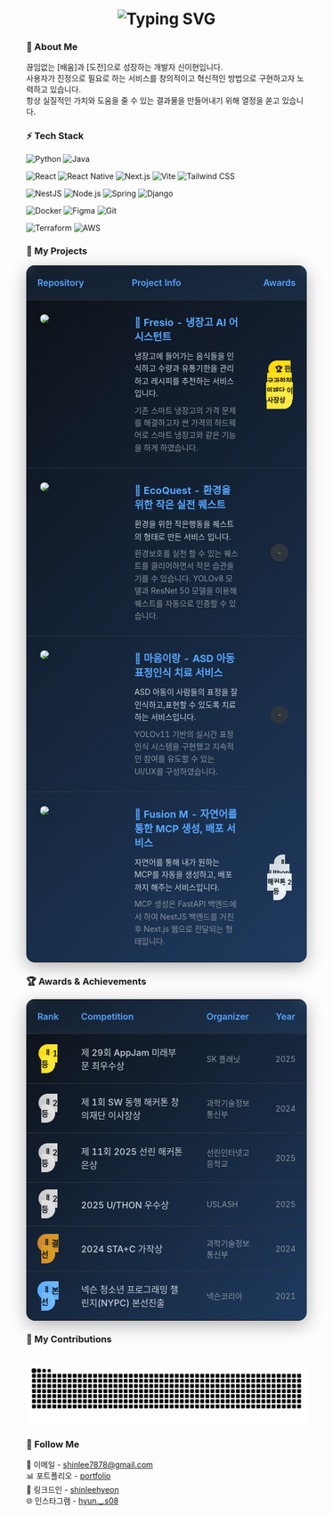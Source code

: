 <h1 align="center">
    <img src="https://readme-typing-svg.herokuapp.com/?font=Fira+Code&pause=1000&size=35&center=true&vCenter=true&duration=4000&width=435&height=70&color=009900&lines=Hi!+👋;I'm+LeeHyeon" alt="Typing SVG" />
</h1>

<h3>💬 About Me</h3>
끊임없는 [배움]과 [도전]으로 성장하는 개발자 신이현입니다.<br>
사용자가 진정으로 필요로 하는 서비스를 창의적이고 혁신적인 방법으로 구현하고자 노력하고 있습니다.<br>
항상 실질적인 가치와 도움을 줄 수 있는 결과물을 만들어내기 위해 열정을 쏟고 있습니다.

<h3>⚡️ Tech Stack</h3>

<!-- Programming Languages -->
![Python](https://img.shields.io/badge/Python-3776AB?style=flat&logo=python&logoColor=white)
![Java](https://img.shields.io/badge/Java-007396?style=flat&logo=java&logoColor=white)

<!-- Frontend -->
![React](https://img.shields.io/badge/React-61DAFB?style=flat&logo=react&logoColor=black)
![React Native](https://img.shields.io/badge/React_Native-61DAFB?style=flat&logo=react&logoColor=black)
![Next.js](https://img.shields.io/badge/Next.js-000000?style=flat&logo=next.js&logoColor=white)
![Vite](https://img.shields.io/badge/Vite-646CFF?style=flat&logo=vite&logoColor=white)
![Tailwind CSS](https://img.shields.io/badge/Tailwind_CSS-38B2AC?style=flat&logo=tailwind-css&logoColor=white)

<!-- Backend -->
![NestJS](https://img.shields.io/badge/NestJS-E0234E?style=flat&logo=nestjs&logoColor=white)
![Node.js](https://img.shields.io/badge/Node.js-339933?style=flat&logo=node.js&logoColor=white)
![Spring](https://img.shields.io/badge/Spring-6DB33F?style=flat&logo=spring&logoColor=white)
![Django](https://img.shields.io/badge/Django-092E20?style=flat&logo=django&logoColor=white)

<!-- Tools & DevOps -->
![Docker](https://img.shields.io/badge/Docker-2496ED?style=flat&logo=docker&logoColor=white)
![Figma](https://img.shields.io/badge/Figma-F24E1E?style=flat&logo=figma&logoColor=white)
![Git](https://img.shields.io/badge/Git-F05032?style=flat&logo=git&logoColor=white)

<!-- Infrastructure -->
![Terraform](https://img.shields.io/badge/Terraform-623CE4?style=flat&logo=terraform&logoColor=white)
![AWS](https://img.shields.io/badge/AWS-232F3E?style=flat&logo=amazon-aws&logoColor=white)

<h3>🧾 My Projects</h3>

<table style="border-collapse: collapse; width: 100%; background: linear-gradient(135deg, #0d1117 0%, #1e3a5f 100%); border-radius: 15px; overflow: hidden; box-shadow: 0 8px 32px rgba(0, 0, 0, 0.3);">
  <thead>
    <tr style="background: rgba(88, 166, 255, 0.1); backdrop-filter: blur(10px);">
      <th style="padding: 20px; color: #58a6ff; font-size: 16px; font-weight: 600; text-align: left; border-bottom: 2px solid #30363d;">Repository</th>
      <th style="padding: 20px; color: #58a6ff; font-size: 16px; font-weight: 600; text-align: left; border-bottom: 2px solid #30363d;">Project Info</th>
      <th style="padding: 20px; color: #58a6ff; font-size: 16px; font-weight: 600; text-align: center; border-bottom: 2px solid #30363d;">Awards</th>
    </tr>
  </thead>
  <tbody>
    <tr style="border-bottom: 1px solid #30363d;">
      <td width="35%" style="padding: 25px; vertical-align: top;">
        <a href="https://github.com/our-enemy-is-samsung/fresio">
          <img src="https://github-readme-stats.vercel.app/api/pin/?username=our-enemy-is-samsung&repo=fresio&theme=github_dark&hide_border=true" style="border-radius: 10px; box-shadow: 0 4px 16px rgba(0, 0, 0, 0.2);" />
        </a>
      </td>
      <td width="50%" style="padding: 25px; vertical-align: top; color: #c9d1d9;">
        <h4 style="color: #58a6ff; margin: 0 0 12px 0; font-size: 18px;">🤖 Fresio - 냉장고 AI 어시스턴트</h4>
        <p style="margin: 0 0 8px 0; line-height: 1.6;">냉장고에 들어가는 음식들을 인식하고 수량과 유통기한을 관리하고 레시피를 추천하는 서비스입니다.</p>
        <p style="margin: 0; line-height: 1.6; color: #8b949e;">기존 스마트 냉장고의 가격 문제를 해결하고자 싼 가격의 하드웨어로 스마트 냉장고와 같은 기능을 하게 하였습니다.</p>
      </td>
      <td width="15%" style="padding: 25px; vertical-align: middle; text-align: center;">
        <span style="background: linear-gradient(45deg, #ffd700, #ffed4e); color: #0d1117; padding: 8px 12px; border-radius: 20px; font-weight: 600; font-size: 12px;">🏆 한국과학창의재단 이사장상</span>
      </td>
    </tr>
    <tr style="border-bottom: 1px solid #30363d;">
      <td width="35%" style="padding: 25px; vertical-align: top;">
        <a href="https://github.com/ecoquest-h5/eq-app">
          <img src="https://github-readme-stats.vercel.app/api/pin/?username=ecoquest-h5&repo=eq-app&theme=github_dark&hide_border=true" style="border-radius: 10px; box-shadow: 0 4px 16px rgba(0, 0, 0, 0.2);" />
        </a>
      </td>
      <td width="50%" style="padding: 25px; vertical-align: top; color: #c9d1d9;">
        <h4 style="color: #58a6ff; margin: 0 0 12px 0; font-size: 18px;">🌱 EcoQuest - 환경을 위한 작은 실전 퀘스트</h4>
        <p style="margin: 0 0 8px 0; line-height: 1.6;">환경을 위한 작은행동을 퀘스트의 형태로 만든 서비스 입니다.</p>
        <p style="margin: 0; line-height: 1.6; color: #8b949e;">환경보호를 실천 할 수 있는 퀘스트를 클리어하면서 작은 습관을 기를 수 있습니다. YOLOv8 모델과 ResNet 50 모델을 이용해 퀘스트를 자동으로 인증할 수 있습니다.</p>
      </td>
      <td width="15%" style="padding: 25px; vertical-align: middle; text-align: center;">
        <span style="background: #30363d; color: #8b949e; padding: 8px 12px; border-radius: 20px; font-weight: 600; font-size: 12px;">-</span>
      </td>
    </tr>
    <tr style="border-bottom: 1px solid #30363d;">
      <td width="35%" style="padding: 25px; vertical-align: top;">
        <a href="https://github.com/maum-irang/irang-app">
          <img src="https://github-readme-stats.vercel.app/api/pin/?username=maum-irang&repo=irang-app&theme=github_dark&hide_border=true" style="border-radius: 10px; box-shadow: 0 4px 16px rgba(0, 0, 0, 0.2);" />
        </a>
      </td>
      <td width="50%" style="padding: 25px; vertical-align: top; color: #c9d1d9;">
        <h4 style="color: #58a6ff; margin: 0 0 12px 0; font-size: 18px;">💙 마음이랑 - ASD 아동 표정인식 치료 서비스</h4>
        <p style="margin: 0 0 8px 0; line-height: 1.6;">ASD 아동이 사람들의 표정을 잘 인식하고,표현할 수 있도록 치료하는 서비스입니다.</p>
        <p style="margin: 0; line-height: 1.6; color: #8b949e;">YOLOv11 기반의 실시간 표정인식 시스템을 구현했고 지속적인 참여를 유도할 수 있는 UI/UX를 구성하였습니다.</p>
      </td>
      <td width="15%" style="padding: 25px; vertical-align: middle; text-align: center;">
        <span style="background: #30363d; color: #8b949e; padding: 8px 12px; border-radius: 20px; font-weight: 600; font-size: 12px;">-</span>
      </td>
    </tr>
    <tr>
      <td width="35%" style="padding: 25px; vertical-align: top;">
        <a href="https://github.com/uslash25/web">
          <img src="https://github-readme-stats.vercel.app/api/pin/?username=uslash25&repo=web&theme=github_dark&hide_border=true" style="border-radius: 10px; box-shadow: 0 4px 16px rgba(0, 0, 0, 0.2);" />
        </a>
      </td>
      <td width="50%" style="padding: 25px; vertical-align: top; color: #c9d1d9;">
        <h4 style="color: #58a6ff; margin: 0 0 12px 0; font-size: 18px;">🚀 Fusion M - 자연어를 통한 MCP 생성, 배포 서비스</h4>
        <p style="margin: 0 0 8px 0; line-height: 1.6;">자연어를 통해 내가 원하는 MCP를 자동을 생성하고, 배포까지 해주는 서비스입니다.</p>
        <p style="margin: 0; line-height: 1.6; color: #8b949e;">MCP 생성은 FastAPI 백엔드에서 하여 NestJS 백엔드를 거친후 Next.js 웹으로 전달되는 형태입니다.</p>
      </td>
      <td width="15%" style="padding: 25px; vertical-align: middle; text-align: center;">
        <span style="background: linear-gradient(45deg, #c9d1d9, #f0f6fc); color: #0d1117; padding: 8px 12px; border-radius: 20px; font-weight: 600; font-size: 12px;">🥈 Uthon 해커톤 2등</span>
      </td>
    </tr>
  </tbody>
</table>

<h3>🏆 Awards & Achievements</h3>
<table style="border-collapse: collapse; width: 100%; background: linear-gradient(135deg, #0d1117 0%, #1e3a5f 100%); border-radius: 15px; overflow: hidden; box-shadow: 0 8px 32px rgba(0, 0, 0, 0.3);">
  <thead>
    <tr style="background: rgba(88, 166, 255, 0.1); backdrop-filter: blur(10px);">
      <th style="padding: 20px; color: #58a6ff; font-size: 16px; font-weight: 600; text-align: center; border-bottom: 2px solid #30363d; width: 15%;">Rank</th>
      <th style="padding: 20px; color: #58a6ff; font-size: 16px; font-weight: 600; text-align: left; border-bottom: 2px solid #30363d; width: 50%;">Competition</th>
      <th style="padding: 20px; color: #58a6ff; font-size: 16px; font-weight: 600; text-align: left; border-bottom: 2px solid #30363d; width: 25%;">Organizer</th>
      <th style="padding: 20px; color: #58a6ff; font-size: 16px; font-weight: 600; text-align: center; border-bottom: 2px solid #30363d; width: 10%;">Year</th>
    </tr>
  </thead>
  <tbody>
    <tr style="border-bottom: 1px solid #30363d;">
      <td style="padding: 20px; text-align: center;">
        <span style="background: linear-gradient(45deg, #ffd700, #ffed4e); color: #0d1117; padding: 8px 12px; border-radius: 20px; font-weight: 600; font-size: 14px;">🥇 1등</span>
      </td>
      <td style="padding: 20px; color: #c9d1d9; font-size: 16px; font-weight: 500;">제 29회 AppJam 미래부문 최우수상</td>
      <td style="padding: 20px; color: #8b949e; font-size: 14px;">SK 플래닛</td>
      <td style="padding: 20px; color: #8b949e; text-align: center; font-size: 14px;">2025</td>
    </tr>
    <tr style="border-bottom: 1px solid #30363d;">
      <td style="padding: 20px; text-align: center;">
        <span style="background: linear-gradient(45deg, #c0c0c0, #e8e8e8); color: #0d1117; padding: 8px 12px; border-radius: 20px; font-weight: 600; font-size: 14px;">🥈 2등</span>
      </td>
      <td style="padding: 20px; color: #c9d1d9; font-size: 16px; font-weight: 500;">제 1회 SW 동행 해커톤 창의재단 이사장상</td>
      <td style="padding: 20px; color: #8b949e; font-size: 14px;">과학기술정보통신부</td>
      <td style="padding: 20px; color: #8b949e; text-align: center; font-size: 14px;">2024</td>
    </tr>
    <tr style="border-bottom: 1px solid #30363d;">
      <td style="padding: 20px; text-align: center;">
        <span style="background: linear-gradient(45deg, #c0c0c0, #e8e8e8); color: #0d1117; padding: 8px 12px; border-radius: 20px; font-weight: 600; font-size: 14px;">🥈 2등</span>
      </td>
      <td style="padding: 20px; color: #c9d1d9; font-size: 16px; font-weight: 500;">제 11회 2025 선린 해커톤 은상</td>
      <td style="padding: 20px; color: #8b949e; font-size: 14px;">선린인터넷고등학교</td>
      <td style="padding: 20px; color: #8b949e; text-align: center; font-size: 14px;">2025</td>
    </tr>
    <tr style="border-bottom: 1px solid #30363d;">
      <td style="padding: 20px; text-align: center;">
        <span style="background: linear-gradient(45deg, #c0c0c0, #e8e8e8); color: #0d1117; padding: 8px 12px; border-radius: 20px; font-weight: 600; font-size: 14px;">🥈 2등</span>
      </td>
      <td style="padding: 20px; color: #c9d1d9; font-size: 16px; font-weight: 500;">2025 U/THON 우수상</td>
      <td style="padding: 20px; color: #8b949e; font-size: 14px;">USLASH</td>
      <td style="padding: 20px; color: #8b949e; text-align: center; font-size: 14px;">2025</td>
    </tr>
    <tr style="border-bottom: 1px solid #30363d;">
      <td style="padding: 20px; text-align: center;">
        <span style="background: linear-gradient(45deg, #cd7f32, #daa520); color: #0d1117; padding: 8px 12px; border-radius: 20px; font-weight: 600; font-size: 14px;">🥉 결선</span>
      </td>
      <td style="padding: 20px; color: #c9d1d9; font-size: 16px; font-weight: 500;">2024 STA+C 가작상</td>
      <td style="padding: 20px; color: #8b949e; font-size: 14px;">과학기술정보통신부</td>
      <td style="padding: 20px; color: #8b949e; text-align: center; font-size: 14px;">2024</td>
    </tr>
    <tr>
      <td style="padding: 20px; text-align: center;">
        <span style="background: linear-gradient(45deg, #58a6ff, #79c0ff); color: #0d1117; padding: 8px 12px; border-radius: 20px; font-weight: 600; font-size: 14px;">🎯 본선</span>
      </td>
      <td style="padding: 20px; color: #c9d1d9; font-size: 16px; font-weight: 500;">넥슨 청소년 프로그래밍 챌린지(NYPC) 본선진출</td>
      <td style="padding: 20px; color: #8b949e; font-size: 14px;">넥슨코리아</td>
      <td style="padding: 20px; color: #8b949e; text-align: center; font-size: 14px;">2021</td>
    </tr>
  </tbody>
</table>

<h3>🌱 My Contributions</h3>
<br>
<img alt="snake eating my contributions" src="https://raw.githubusercontent.com/shinleehyeon/shinleehyeon/output/github-snake-dark.svg" />

<h3>📡 Follow Me</h3>
📧 이메일 - <a href="shinlee7878@gmail.com">shinlee7878@gmail.com</a><br>
📊 포트폴리오 - <a href="https://www.2hyundev.com/">portfolio</a><br>
💼 링크드인 - <a href="https://www.linkedin.com/in/leehyeon-shin-787065350/">shinleehyeon</a><br>
🌐 인스타그램 - <a href="https://www.instagram.com/hyun._.s08/">hyun._.s08</a>
